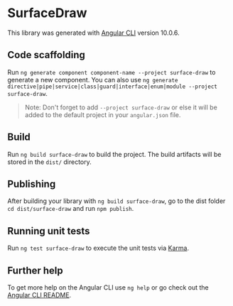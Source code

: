 # SurfaceDraw

This library was generated with [Angular CLI](https://github.com/angular/angular-cli) version 10.0.6.

## Code scaffolding

Run `ng generate component component-name --project surface-draw` to generate a new component. You can also use `ng generate directive|pipe|service|class|guard|interface|enum|module --project surface-draw`.
> Note: Don't forget to add `--project surface-draw` or else it will be added to the default project in your `angular.json` file. 

## Build

Run `ng build surface-draw` to build the project. The build artifacts will be stored in the `dist/` directory.

## Publishing

After building your library with `ng build surface-draw`, go to the dist folder `cd dist/surface-draw` and run `npm publish`.

## Running unit tests

Run `ng test surface-draw` to execute the unit tests via [Karma](https://karma-runner.github.io).

## Further help

To get more help on the Angular CLI use `ng help` or go check out the [Angular CLI README](https://github.com/angular/angular-cli/blob/master/README.md).
